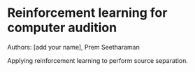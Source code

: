 # Reinforcement learning for computer audition

Authors: [add your name], Prem Seetharaman

Applying reinforcement learning to perform source separation.
